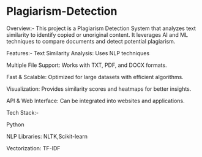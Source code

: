# Plagiarism-Detection

Overview:-
This project is a Plagiarism Detection System that analyzes text similarity to identify copied or unoriginal content. It leverages AI and ML techniques to compare documents and detect potential plagiarism.

Features:-
Text Similarity Analysis: Uses NLP techniques 

Multiple File Support: Works with TXT, PDF, and DOCX formats.

Fast & Scalable: Optimized for large datasets with efficient algorithms.

Visualization: Provides similarity scores and heatmaps for better insights.

API & Web Interface: Can be integrated into websites and applications.

Tech Stack:-

Python

NLP Libraries: NLTK,Scikit-learn

Vectorization: TF-IDF

